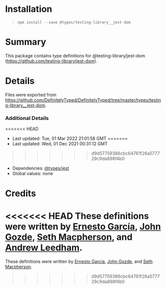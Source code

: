 # Installation
> `npm install --save @types/testing-library__jest-dom`

# Summary
This package contains type definitions for @testing-library/jest-dom (https://github.com/testing-library/jest-dom).

# Details
Files were exported from https://github.com/DefinitelyTyped/DefinitelyTyped/tree/master/types/testing-library__jest-dom.

### Additional Details
<<<<<<< HEAD
 * Last updated: Tue, 01 Mar 2022 21:01:58 GMT
=======
 * Last updated: Wed, 01 Dec 2021 00:31:12 GMT
>>>>>>> d9d57759386cbc64761f26a577729c9da898f4b0
 * Dependencies: [@types/jest](https://npmjs.com/package/@types/jest)
 * Global values: none

# Credits
<<<<<<< HEAD
These definitions were written by [Ernesto García](https://github.com/gnapse), [John Gozde](https://github.com/jgoz), [Seth Macpherson](https://github.com/smacpherson64), and [Andrew Leedham](https://github.com/AndrewLeedham).
=======
These definitions were written by [Ernesto García](https://github.com/gnapse), [John Gozde](https://github.com/jgoz), and [Seth Macpherson](https://github.com/smacpherson64).
>>>>>>> d9d57759386cbc64761f26a577729c9da898f4b0
